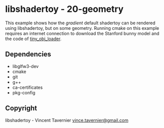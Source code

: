 # libshadertoy - 20-geometry

This example shows how the *gradient* default shadertoy can be rendered using
libshadertoy, but on some geometry. Running cmake on this example requires an
internet connection to download the Stanford bunny model and the code of
[tiny_obj_loader](https://github.com/syoyo/tinyobjloader).

## Dependencies

* libglfw3-dev
* cmake
* git
* g++
* ca-certificates
* pkg-config

## Copyright

libshadertoy - Vincent Tavernier <vince.tavernier@gmail.com>
